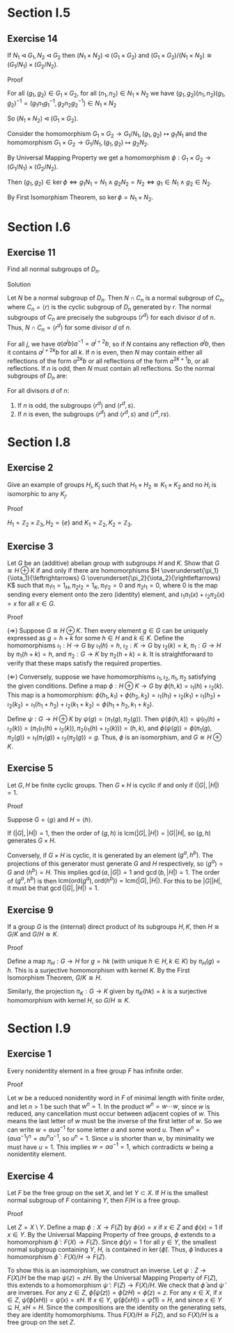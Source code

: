 # Section I.5
## Exercise 14
If $N_1 \triangleleft G_1, N_2 \triangleleft G_2$ then $(N_1 \times N_2) \triangleleft(G_1 \times G_2)$ and $(G_1 \times G_2) /(N_1 \times N_2) \cong(G_1 / N_1) \times(G_2 / N_2)$.

Proof

For all $(g_1,g_2)\in G_1\times G_2$, for all $(n_1,n_2)\in N_1\times N_2$ we have $(g_1,g_2)(n_1,n_2)(g_1,g_2)^{-1}=(g_1n_1g_1^{-1},g_2n_2g_2^{-1})\in N_1\times N_2$

So $(N_1 \times N_2) \triangleleft(G_1 \times G_2)$.

Consider the homomorphism $G_1 \times G_2 \to G_1/N_1,(g_1,g_2)\mapsto g_1N_1$ and the homomorphism $G_1 \times G_2 \to G_1/N_1,(g_1,g_2)\mapsto g_2N_2$.

By Universal Mapping Property we get a homomorphism $\phi: G_1 \times G_2 \to (G_1/N_1) \times (G_2/N_2)$.

Then $(g_1,g_2)\in\ker\phi\iff g_1N_1=N_1\land g_2N_2=N_2\iff g_1\in N_1\land g_2\in N_2$.

By First Isomorphism Theorem, so $\ker\phi=N_1\times N_2$.

# Section I.6
## Exercise 11
Find all normal subgroups of $D_n$.

Solution

Let $N$ be a normal subgroup of $D_n$. Then $N \cap C_n$ is a normal subgroup of $C_n$, where $C_n=\langle r \rangle$ is the cyclic subgroup of $D_n$ generated by $r$. The normal subgroups of $C_n$ are precisely the subgroups $\langle r^d \rangle$ for each divisor $d$ of $n$. Thus, $N \cap C_n = \langle r^d \rangle$ for some divisor $d$ of $n$.

For all $j$, we have $a(a^j b) a^{-1}=a^{j+2} b$, so if $N$ contains any reflection $a^j b$, then it contains $a^{j+2k} b$ for all $k$. If $n$ is even, then $N$ may contain either all reflections of the form $a^{2k} b$ or all reflections of the form $a^{2k+1} b$, or all reflections. If $n$ is odd, then $N$ must contain all reflections. So the normal subgroups of $D_n$ are:

For all divisors $d$ of $n$:
1.  If $n$ is odd, the subgroups $\langle r^d \rangle$ and $\langle r^d, s \rangle$.
2.  If $n$ is even, the subgroups $\langle r^d \rangle$ and $\langle r^d, s \rangle$ and $\langle r^d, rs \rangle$.

# Section I.8
## Exercise 2
Give an example of groups $H_i, K_j$ such that $H_1 \times H_2 \cong K_1 \times K_2$ and no $H_i$ is isomorphic to any $K_j$.

Proof

$`H_1=\mathbb{Z}_2\times\mathbb{Z}_3,H_2=\{e\}`$ and $`K_1=\mathbb{Z}_2,K_2=\mathbb{Z}_3`$.

## Exercise 3
Let $G$ be an (additive) abelian group with subgroups $H$ and $K$. Show that $G \cong H \oplus K$ if and only if there are homomorphisms $H \overunderset{\pi_1}{\iota_1}{\leftrightarrows} G \overunderset{\pi_2}{\iota_2}{\rightleftarrows} K$ such that $\pi_1 \iota_1=1_H, \pi_2 \iota_2=1_K, \pi_1 \iota_2=0$ and $\pi_2 \iota_1=0$, where 0 is the map sending every element onto the zero (identity) element, and $\iota_1 \pi_1(x)+\iota_2 \pi_2(x)=x$ for all $x \in G$.

Proof

($\Rightarrow$) Suppose $G \cong H \oplus K$. Then every element $g \in G$ can be uniquely expressed as $g = h + k$ for some $h \in H$ and $k \in K$. Define the homomorphisms $\iota_1: H \to G$ by $\iota_1(h) = h$, $\iota_2: K \to G$ by $\iota_2(k) = k$, $\pi_1: G \to H$ by $\pi_1(h + k) = h$, and $\pi_2: G \to K$ by $\pi_2(h + k) = k$. It is straightforward to verify that these maps satisfy the required properties.

($\Leftarrow$) Conversely, suppose we have homomorphisms $\iota_1, \iota_2, \pi_1, \pi_2$ satisfying the given conditions. Define a map $\phi: H \oplus K \to G$ by $\phi(h, k) = \iota_1(h) + \iota_2(k)$. This map is a homomorphism: $\phi(h_1, k_1) + \phi(h_2, k_2) = \iota_1(h_1) + \iota_2(k_1) + \iota_1(h_2) + \iota_2(k_2) = \iota_1(h_1 + h_2) + \iota_2(k_1 + k_2) = \phi(h_1 + h_2, k_1 + k_2)$.

Define $\psi: G \to H \oplus K$ by $\psi(g) = (\pi_1(g), \pi_2(g))$. Then $\psi(\phi(h, k)) = \psi(\iota_1(h) + \iota_2(k)) = (\pi_1(\iota_1(h) + \iota_2(k)), \pi_2(\iota_1(h) + \iota_2(k))) = (h, k)$, and $\phi(\psi(g)) = \phi(\pi_1(g), \pi_2(g)) = \iota_1(\pi_1(g)) + \iota_2(\pi_2(g)) = g$. Thus, $\phi$ is an isomorphism, and $G \cong H \oplus K$.

## Exercise 5
Let $G, H$ be finite cyclic groups. Then $G \times H$ is cyclic if and only if $(|G|,|H|)=1$.

Proof

Suppose $G=\langle g \rangle$ and $H=\langle h \rangle$.

If $(|G|,|H|)=1$, then the order of $(g,h)$ is $\mathrm{lcm}(|G|,|H|)=|G||H|$, so $(g,h)$ generates $G \times H$.

Conversely, if $G \times H$ is cyclic, it is generated by an element $(g^a, h^b)$. The projections of this generator must generate $G$ and $H$ respectively, so $\langle g^a \rangle = G$ and $\langle h^b \rangle = H$. This implies $\gcd(a, |G|) = 1$ and $\gcd(b, |H|) = 1$. The order of $(g^a, h^b)$ is then $\mathrm{lcm}(\mathrm{ord}(g^a), \mathrm{ord}(h^b)) = \mathrm{lcm}(|G|, |H|)$. For this to be $|G||H|$, it must be that $\gcd(|G|, |H|) = 1$.

## Exercise 9
If a group $G$ is the (internal) direct product of its subgroups $H, K$, then $H \cong G / K$ and $G / H \cong K$.

Proof

Define a map $\pi_H: G \to H$ for $g=hk$ (with unique $h \in H, k \in K$) by $\pi_H(g) = h$. This is a surjective homomorphism with kernel $K$. By the First Isomorphism Theorem, $G/K \cong H$.

Similarly, the projection $\pi_K: G \to K$ given by $\pi_K(hk)=k$ is a surjective homomorphism with kernel $H$, so $G/H \cong K$.

# Section I.9
## Exercise 1
Every nonidentity element in a free group $F$ has infinite order.

Proof

Let $w$ be a reduced nonidentity word in $F$ of minimal length with finite order, and let $n>1$ be such that $w^n=1$. In the product $w^n = w \cdots w$, since $w$ is reduced, any cancellation must occur between adjacent copies of $w$. This means the last letter of $w$ must be the inverse of the first letter of $w$. So we can write $w=a u a^{-1}$ for some letter $a$ and some word $u$. Then $w^n=(a u a^{-1})^n = a u^n a^{-1}$, so $u^n=1$. Since $u$ is shorter than $w$, by minimality we must have $u=1$. This implies $w=aa^{-1}=1$, which contradicts $w$ being a nonidentity element.

## Exercise 4
Let $F$ be the free group on the set $X$, and let $Y \subset X$. If $H$ is the smallest normal subgroup of $F$ containing $Y$, then $F / H$ is a free group.

Proof

Let $Z=X \setminus Y$. Define a map $\phi: X \to F(Z)$ by $\phi(x)=x$ if $x \in Z$ and $\phi(x)=1$ if $x \in Y$. By the Universal Mapping Property of free groups, $\phi$ extends to a homomorphism $\tilde{\phi}: F(X) \to F(Z)$. Since $\tilde{\phi}(y)=1$ for all $y \in Y$, the smallest normal subgroup containing $Y$, $H$, is contained in $\ker(\tilde{\phi})$. Thus, $\tilde{\phi}$ induces a homomorphism $\bar{\phi}: F(X)/H \to F(Z)$.

To show this is an isomorphism, we construct an inverse. Let $\psi: Z \to F(X)/H$ be the map $\psi(z) = zH$. By the Universal Mapping Property of $F(Z)$, this extends to a homomorphism $\tilde{\psi}: F(Z) \to F(X)/H$. We check that $\bar{\phi}$ and $\tilde{\psi}$ are inverses. For any $z \in Z$, $\bar{\phi}(\tilde{\psi}(z)) = \bar{\phi}(zH) = \tilde{\phi}(z) = z$. For any $x \in X$, if $x \in Z$, $\tilde{\psi}(\bar{\phi}(xH)) = \tilde{\psi}(x) = xH$. If $x \in Y$, $\tilde{\psi}(\bar{\phi}(xH)) = \tilde{\psi}(1) = H$, and since $x \in Y \subseteq H$, $xH=H$. Since the compositions are the identity on the generating sets, they are identity homomorphisms. Thus $F(X)/H \cong F(Z)$, and so $F(X)/H$ is a free group on the set $Z$.
